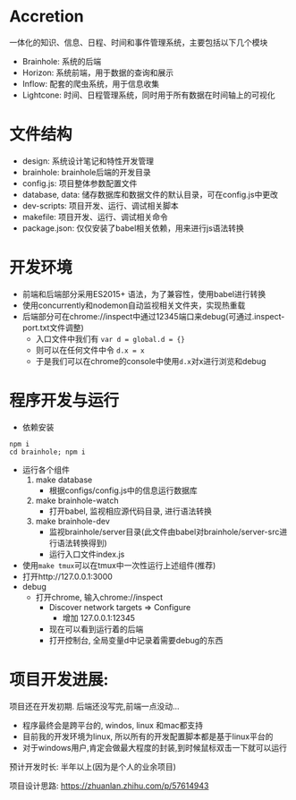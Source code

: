 # Accretion
一体化的知识、信息、日程、时间和事件管理系统，主要包括以下几个模块

* Brainhole: 系统的后端
* Horizon: 系统前端，用于数据的查询和展示
* Inflow: 配套的爬虫系统，用于信息收集
* Lightcone: 时间、日程管理系统，同时用于所有数据在时间轴上的可视化

# 文件结构
* design: 系统设计笔记和特性开发管理
* brainhole: brainhole后端的开发目录
* config.js: 项目整体参数配置文件
* database, data: 储存数据库和数据文件的默认目录，可在config.js中更改
* dev-scripts: 项目开发、运行、调试相关脚本
* makefile: 项目开发、运行、调试相关命令
* package.json: 仅仅安装了babel相关依赖，用来进行js语法转换

# 开发环境
* 前端和后端部分采用ES2015+ 语法，为了兼容性，使用babel进行转换
* 使用concurrently和nodemon自动监视相关文件夹，实现热重载
* 后端部分可在chrome://inspect中通过12345端口来debug(可通过.inspect-port.txt文件调整)
    * 入口文件中我们有 `var d = global.d = {}`
    * 则可以在任何文件中令 `d.x = x`
    * 于是我们可以在chrome的console中使用`d.x`对x进行浏览和debug
# 程序开发与运行
* 依赖安装
```
npm i
cd brainhole; npm i
```
* 运行各个组件
  1. make database
      * 根据configs/config.js中的信息运行数据库
  2. make brainhole-watch
      * 打开babel, 监视相应源代码目录, 进行语法转换
  3. make brainhole-dev
      * 监视brainhole/server目录(此文件由babel对brainhole/server-src进行语法转换得到)
      * 运行入口文件index.js
* 使用`make tmux`可以在tmux中一次性运行上述组件(推荐)
* 打开http://127.0.0.1:3000
* debug
  * 打开chrome, 输入chrome://inspect
    * Discover network targets => Configure
      * 增加 127.0.0.1:12345
    * 现在可以看到运行着的后端
    * 打开控制台, 全局变量d中记录着需要debug的东西

# 项目开发进展:
  项目还在开发初期. 后端还没写完,前端一点没动...

* 程序最终会是跨平台的, windos, linux 和mac都支持
* 目前我的开发环境为linux, 所以所有的开发配置脚本都是基于linux平台的
* 对于windows用户,肯定会做最大程度的封装,到时候鼠标双击一下就可以运行

预计开发时长: 半年以上(因为是个人的业余项目)

项目设计思路: https://zhuanlan.zhihu.com/p/57614943
